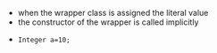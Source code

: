 - when the wrapper class is assigned the literal value
- the constructor of the wrapper is called implicitly
- ```
  Integer a=10;
  ```